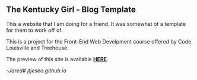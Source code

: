 ## The Kentucky Girl - Blog Template

This a website that I am doing for a friend. It was somewhat of a template for them to work off of.

This is a project for the Front-End Web Develpment course offered by Code Louisville and Treehouse.

The preview of this site is available **[HERE](https://jtjeseo.github.io/KentuckyGirl "The Kentucky Girl")**.

*-Jared# jtjeseo.github.io*
 
